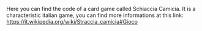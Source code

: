 Here you can find the code of a card game called Schiaccia Camicia.
It is a characteristic italian game, you can find more informations at this link: https://it.wikipedia.org/wiki/Straccia_camicia#Gioco
